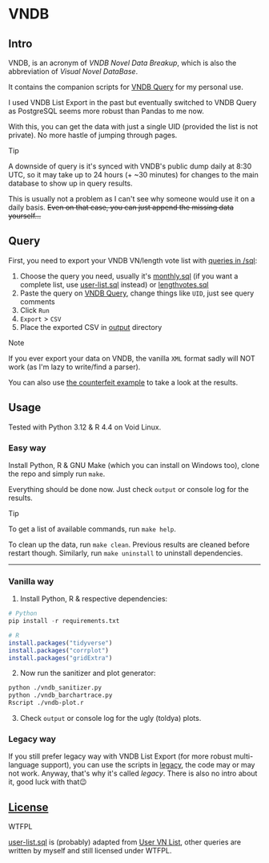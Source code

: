 # VNDB

## Intro

VNDB, is an acronym of *VNDB Novel Data Breakup*, which is also the abbreviation of *Visual Novel DataBase*.

It contains the companion scripts for [VNDB Query](https://query.vndb.org/about) for my personal use.

I used VNDB List Export in the past but eventually switched to VNDB Query
as PostgreSQL seems more robust than Pandas to me now.

With this, you can get the data with just a single UID (provided the list is not private).
No more hastle of jumping through pages.

> [!TIP]
> A downside of query is it's synced with VNDB's public dump daily at 8:30 UTC, so it may take up to 24 hours (+ ~30 minutes) for changes to the main database to show up in query results.

This is usually not a problem as I can't see why someone would use it on a daily basis.
~~Even on that case, you can just append the missing data yourself...~~

## Query

First, you need to export your VNDB VN/length vote list with [queries in /sql](/sql/):
1. Choose the query you need, usually it's [monthly.sql](sql/monthly.sql) (if you want a complete list, use [user-list.sql](sql/user-list.sql) instead) or [lengthvotes.sql](sql/lengthvotes.sql)
2. Paste the query on [VNDB Query](https://query.vndb.org), change things like `UID`, just see query comments
3. Click `Run`
4. `Export` > `CSV`
5. Place the exported CSV in [output](output/) directory

> [!NOTE]
> If you ever export your data on VNDB, the vanilla `XML` format sadly will NOT work (as I'm lazy to write/find a parser).
>
> You can also use [the counterfeit example](example/) to take a look at the results.

## Usage

Tested with Python 3.12 & R 4.4 on Void Linux.

### Easy way

Install Python, R & GNU Make (which you can install on Windows too), clone the repo and simply run `make`.

Everything should be done now.
Just check `output` or console log for the results.

> [!TIP]
> To get a list of available commands, run `make help`.

To clean up the data, run `make clean`.
Previous results are cleaned before restart though.
Similarly, run `make uninstall` to uninstall dependencies.

***

### Vanilla way

1. Install Python, R & respective dependencies:

```python
# Python
pip install -r requirements.txt
```

```r
# R
install.packages("tidyverse")
install.packages("corrplot")
install.packages("gridExtra")
```

2. Now run the sanitizer and plot generator:

```sh
python ./vndb_sanitizer.py
python ./vndb_barchartrace.py
Rscript ./vndb-plot.r
```

3. Check `output` or console log for the ugly (toldya) plots.

### Legacy way

If you still prefer legacy way with VNDB List Export (for more robust multi-language support), you can use the scripts in [legacy](/legacy/), the code may or may not work. Anyway, that's why it's called *legacy*. There is also no intro about it, good luck with that😉

## [License](LICENSE)

WTFPL

[user-list.sql](./sql/user-list.sql) is (probably) adapted from [User VN List](https://query.vndb.org/3ccc1cf3e6f18e48), other queries are written by myself and still licensed under WTFPL.

